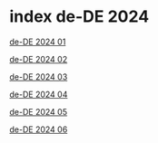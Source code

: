 # index de-DE 2024

<a href="./01">de-DE 2024 01</a>

<a href="./02">de-DE 2024 02</a>

<a href="./03">de-DE 2024 03</a>

<a href="./04">de-DE 2024 04</a>

<a href="./05">de-DE 2024 05</a>

<a href="./06">de-DE 2024 06</a>
